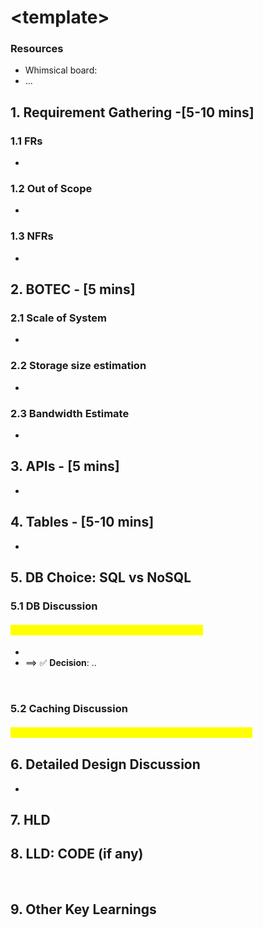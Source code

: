 # \<template>

### Resources <a href="resources" id="resources"></a>

* Whimsical board:
* ...

## 1. Requirement Gathering                -\[5-10 mins] <a href="1.-requirement-gathering" id="1.-requirement-gathering"></a>

### 1.1 FRs <a href="1.1-frs" id="1.1-frs"></a>

*

### 1.2 Out of Scope <a href="1.3-out-of-scope" id="1.3-out-of-scope"></a>

*

### 1.3 NFRs <a href="1.2-nfrs" id="1.2-nfrs"></a>

*



## 2. BOTEC                                                           - \[5 mins] <a href="2.-botec" id="2.-botec"></a>

### 2.1 Scale of System <a href="2.1-scale-of-system" id="2.1-scale-of-system"></a>

*

### 2.2 Storage size estimation <a href="2.2-storage-size-estimation" id="2.2-storage-size-estimation"></a>

*

### 2.3 Bandwidth Estimate <a href="2.3-bandwidth-estimate" id="2.3-bandwidth-estimate"></a>

*

## 3. APIs                                                               - \[5 mins] <a href="3.-apis" id="3.-apis"></a>

* **​**

## 4. Tables                                                      - \[5-10 mins] <a href="4.-tables" id="4.-tables"></a>

*

## 5. DB Choice: SQL vs NoSQL <a href="5.-db-choice-sql-vs-nosql" id="5.-db-choice-sql-vs-nosql"></a>

### 5.1 DB Discussion <a href="5.1-db-discussion" id="5.1-db-discussion"></a>

#### <mark style="color:yellow;">**-> Discuss Pros & Cons of both: SQL & NoSQL**</mark> <a href="greater-than-discuss-pros-and-cons-of-both-sql-and-nosql" id="greater-than-discuss-pros-and-cons-of-both-sql-and-nosql"></a>

*
* \==> ✅ **Decision**: ..

​

### 5.2 Caching Discussion <a href="5.2-caching-discussion" id="5.2-caching-discussion"></a>

#### <mark style="color:yellow;">-> Discuss Global/Distributed Cache ✅ vs. Local Cache ❌</mark> <a href="31eb" id="31eb"></a>

## 6. Detailed Design Discussion <a href="6.-detailed-discussion-encoding-approaches" id="6.-detailed-discussion-encoding-approaches"></a>

*

## 7. HLD <a href="7.-hld" id="7.-hld"></a>

## 8. LLD: CODE (if any) <a href="8.-lld-code" id="8.-lld-code"></a>

​

## 9. Other Key Learnings <a href="9.-other-key-learnings" id="9.-other-key-learnings"></a>

